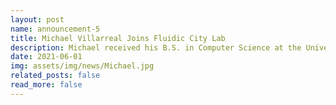 ```yaml
---
layout: post
name: announcement-5
title: Michael Villarreal Joins Fluidic City Lab
description: Michael received his B.S. in Computer Science at the University of Memphis. He is a Tennessee native from Jackson, TN (about an hour east of Memphis). He enjoys rock climbing and frequently takes outdoor climbing trips to Jamestown, AR and Chattanooga, TN. He also used to be a runner averaging over 1500 miles/year for several years. He owns a cat and a hedgehog named <a href="https://imgur.com/a/celeste-g5aKarI">Celeste</a> and <a href="https://imgur.com/a/sable-f4hBBCX">Sable</a>, respectively (both names come from Animal Crossing).
date: 2021-06-01
img: assets/img/news/Michael.jpg
related_posts: false
read_more: false
---
```

